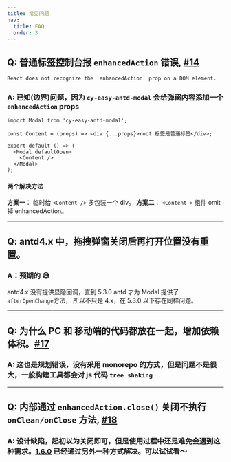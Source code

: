 ```yaml
---
title: 常见问题
nav:
  title: FAQ
  order: 3
---
```


## Q: 普通标签控制台报 `enhancedAction` 错误, [#14](https://github.com/cy2zq/cy-easy-antd-modal/issues/14)

```txt
React does not recognize the `enhancedAction` prop on a DOM element.
```

### A: 已知(边界)问题，因为 `cy-easy-antd-modal` 会给弹窗内容添加一个 `enhancedAction` props

```tsx ｜ pure
import Modal from 'cy-easy-antd-modal';

const Content = (props) => <div {...props}>root 标签是普通标签</div>;

export default () => (
  <Modal defaultOpen>
    <Content />
  </Modal>
);
```

#### 两个解决方法

**方案一**： 临时给 `<Content />` 多包装一个 div。
**方案二**： `<Content >` 组件 omit 掉 enhancedAction。

---

## Q: antd4.x 中，拖拽弹窗关闭后再打开位置没有重置。

### A：预期的 😅

antd4.x 没有提供显隐回调，直到 5.3.0 antd 才为 Modal 提供了 `afterOpenChange`方法， 所以不只是 4.x，在 5.3.0 以下存在同样问题。

---

## Q: 为什么 PC 和 移动端的代码都放在一起，增加依赖体积。[#17](https://github.com/cy2zq/cy-easy-antd-modal/issues/17)

### A: 这也是规划错误，没有采用 monorepo 的方式，但是问题不是很大，一般构建工具都会对 js 代码 `tree shaking`

---

## Q: 内部通过 `enhancedAction.close()` 关闭不执行 `onClean/onClose` 方法, [#18](https://github.com/cy2zq/cy-easy-antd-modal/issues/18)

### A: 设计缺陷，起初以为关闭即可，但是使用过程中还是难免会遇到这种需求。[1.6.0](guide/advanced-close.md) 已经通过另外一种方式解决。可以试试看～
